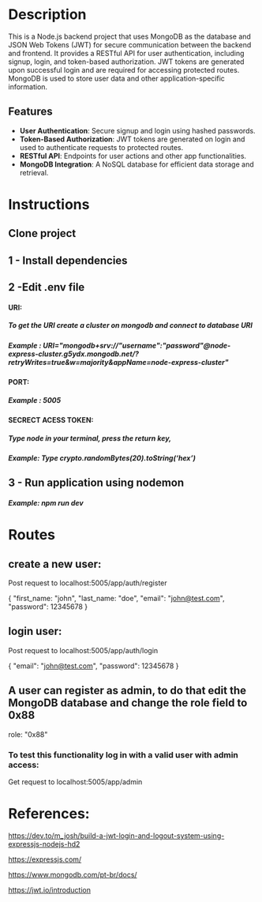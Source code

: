 # Description
This is a Node.js backend project that uses MongoDB as the database and JSON Web Tokens (JWT) for secure communication between the backend and frontend. It provides a RESTful API for user authentication, including signup, login, and token-based authorization. JWT tokens are generated upon successful login and are required for accessing protected routes. MongoDB is used to store user data and other application-specific information.

## Features
- **User Authentication**: Secure signup and login using hashed passwords.
- **Token-Based Authorization**: JWT tokens are generated on login and used to authenticate requests to protected routes.
- **RESTful API**: Endpoints for user actions and other app functionalities.
- **MongoDB Integration**: A NoSQL database for efficient data storage and retrieval.

# Instructions

## Clone project

## 1 - Install dependencies

## 2 -Edit .env file

#### URI:
##### To get the URI create a cluster on mongodb and connect to database URI
##### Example : URI="mongodb+srv://"username":"password"@node-express-cluster.g5ydx.mongodb.net/?retryWrites=true&w=majority&appName=node-express-cluster"

#### PORT:
##### Example : 5005

#### SECRECT ACESS TOKEN:
##### Type node in your terminal, press the return key,
##### Example: Type crypto.randomBytes(20).toString(‘hex’)

## 3 - Run application using nodemon
##### Example: npm run dev

# Routes

## create a new user:
Post request to localhost:5005/app/auth/register

{
  "first_name: "john",
  "last_name: "doe",
  "email": "john@test.com",
  "password": 12345678
}

## login user:
Post request to localhost:5005/app/auth/login

{
  "email": "john@test.com",
  "password": 12345678
}

## A user can register as admin, to do that edit the MongoDB database and change the role field to 0x88
role: "0x88"

### To test this functionality log in with a valid user with admin access:
Get request to localhost:5005/app/admin

# References:

https://dev.to/m_josh/build-a-jwt-login-and-logout-system-using-expressjs-nodejs-hd2

https://expressjs.com/

https://www.mongodb.com/pt-br/docs/

https://jwt.io/introduction
